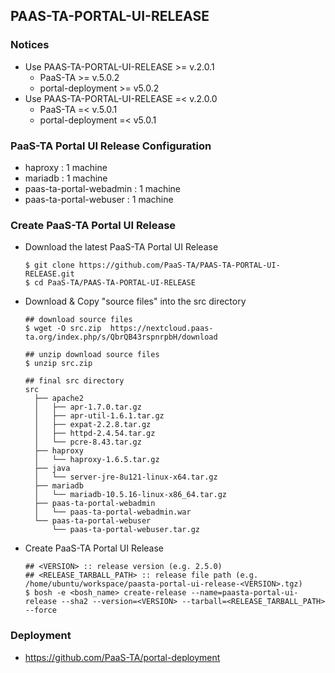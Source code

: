 ## PAAS-TA-PORTAL-UI-RELEASE   

### Notices      
  - Use PAAS-TA-PORTAL-UI-RELEASE >= v.2.0.1   
    - PaaS-TA >= v.5.0.2   
    - portal-deployment >= v5.0.2   
  - Use PAAS-TA-PORTAL-UI-RELEASE =< v.2.0.0   
    - PaaS-TA =< v.5.0.1   
    - portal-deployment =< v5.0.1   

### PaaS-TA Portal UI Release Configuration    

  - haproxy : 1 machine    
  - mariadb : 1 machine    
  - paas-ta-portal-webadmin : 1 machine    
  - paas-ta-portal-webuser : 1 machine   

### Create PaaS-TA Portal UI Release   
  - Download the latest PaaS-TA Portal UI Release    
    ```   
    $ git clone https://github.com/PaaS-TA/PAAS-TA-PORTAL-UI-RELEASE.git    
    $ cd PaaS-TA/PAAS-TA-PORTAL-UI-RELEASE   
    ```   
  - Download & Copy "source files" into the src directory    
    ```   
    ## download source files    
    $ wget -O src.zip  https://nextcloud.paas-ta.org/index.php/s/QbrQB43rspnrpbH/download
    
    ## unzip download source files    
    $ unzip src.zip    

    ## final src directory    
    src   
      ├── apache2   
      │   ├── apr-1.7.0.tar.gz   
      │   ├── apr-util-1.6.1.tar.gz   
      │   ├── expat-2.2.8.tar.gz   
      │   ├── httpd-2.4.54.tar.gz
      │   └── pcre-8.43.tar.gz   
      ├── haproxy   
      │   └── haproxy-1.6.5.tar.gz   
      ├── java   
      │   └── server-jre-8u121-linux-x64.tar.gz   
      ├── mariadb   
      │   └── mariadb-10.5.16-linux-x86_64.tar.gz
      ├── paas-ta-portal-webadmin   
      │   └── paas-ta-portal-webadmin.war   
      └── paas-ta-portal-webuser   
          └── paas-ta-portal-webuser.tar.gz   
    ```  
  - Create PaaS-TA Portal UI Release   
    ```   
    ## <VERSION> :: release version (e.g. 2.5.0)   
    ## <RELEASE_TARBALL_PATH> :: release file path (e.g. /home/ubuntu/workspace/paasta-portal-ui-release-<VERSION>.tgz)    
    $ bosh -e <bosh_name> create-release --name=paasta-portal-ui-release --sha2 --version=<VERSION> --tarball=<RELEASE_TARBALL_PATH> --force   
    ```    
### Deployment
- https://github.com/PaaS-TA/portal-deployment   
